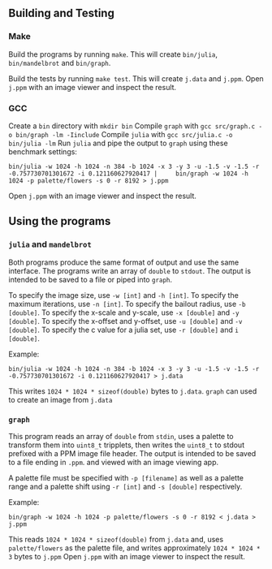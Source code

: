 ## Building and Testing
### Make
Build the programs by running `make`. This will create `bin/julia`, `bin/mandelbrot` and `bin/graph`.

Build the tests by running `make test`. This will create `j.data` and `j.ppm`. Open `j.ppm` with an image viewer and inspect the result.

### GCC
Create a `bin` directory with `mkdir bin`
Compile `graph` with `gcc src/graph.c -o bin/graph -lm -Iinclude`
Compile `julia` with `gcc src/julia.c -o bin/julia -lm`
Run `julia` and pipe the output to `graph` using these benchmark settings:
```
bin/julia -w 1024 -h 1024 -n 384 -b 1024 -x 3 -y 3 -u -1.5 -v -1.5 -r -0.757730701301672 -i 0.121160627920417 | 	bin/graph -w 1024 -h 1024 -p palette/flowers -s 0 -r 8192 > j.ppm
```
Open `j.ppm` with an image viewer and inspect the result.

## Using the programs
### `julia` and `mandelbrot`
Both programs produce the same format of output and use the same interface. The programs write an array of `double` to `stdout`. The output is intended to be saved to a file or piped into `graph`. 

To specify the image size, use `-w [int]` and `-h [int]`. To specify the maximum iterations, use `-n [int]`. To specify the bailout radius, use `-b [double]`. To specify the x-scale and y-scale, use `-x [double]` and `-y [double]`. To specify the x-offset and y-offset, use `-u [double]` and `-v [double]`. To specify the c value for a julia set, use `-r [double]` and `i [double]`.

Example:
```
bin/julia -w 1024 -h 1024 -n 384 -b 1024 -x 3 -y 3 -u -1.5 -v -1.5 -r -0.757730701301672 -i 0.121160627920417 > j.data
```
This writes `1024 * 1024 * sizeof(double)` bytes to `j.data`.  `graph` can used to create an image from `j.data`

### `graph`
This program reads an array of `double` from `stdin`, uses a palette to transform them into `uint8_t` tripplets, then writes the `uint8_t` to stdout prefixed with a PPM image file header. The output is intended to be saved to a file ending in `.ppm`. and viewed with an image viewing app. 

A palette file must be specified with `-p [filename]` as well as a palette range and a palette shift using `-r [int]` and `-s [double]` respectively.

Example:
```
bin/graph -w 1024 -h 1024 -p palette/flowers -s 0 -r 8192 < j.data > j.ppm
```
This reads `1024 * 1024 * sizeof(double)` from `j.data` and, uses `palette/flowers` as the palette file, and writes approximately `1024 * 1024 * 3` bytes to `j.ppm` Open `j.ppm` with an image viewer to inspect the result.
